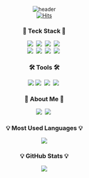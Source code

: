 <div align="center">
  
![header](https://capsule-render.vercel.app/api?type=waving&color=timeau&height=300&section=header&text=Sungyong%20Lim&fontSize=90&animation=fadeIn&fontAlignY=38)<br>
[![Hits](https://hits.seeyoufarm.com/api/count/incr/badge.svg?url=https%3A%2F%2Fgithub.com%2Fsungyong-lim&count_bg=%2379C83D&title_bg=%23555555&icon=&icon_color=%23E7E7E7&title=hits&edge_flat=false)](https://hits.seeyoufarm.com) 
<h3 align="center">💪 Teck Stack 💪</h3>
<p align="center">
  
  <img src="https://img.shields.io/badge/Android-3DDC84?style=flat&logo=Android&logoColor=white"/></a>&nbsp;
  <img src="https://img.shields.io/badge/Kotlin-7F52FF?style=flat&logo=Kotlin&logoColor=white"/></a>&nbsp;
  <img src="https://img.shields.io/badge/Java-EE4C2C?style=flat&logo=Jameson&logoColor=white"/></a>&nbsp;
  <img src="https://img.shields.io/badge/Python-3776AB?style=flat&logo=Python&logoColor=white"/></a>&nbsp;
  <br>
  <img src="https://img.shields.io/badge/Firebase-FFCA28?style=flat&logo=FIREBASE&logoColor=white"/></a>&nbsp; 
    <img src="https://img.shields.io/badge/AWS-FF9900?style=flat&logo=Amazon AWS&logoColor=white"/></a>&nbsp; 
  <img src="https://img.shields.io/badge/MySQL-4479A1?style=flat&logo=MySQL&logoColor=white"/></a>&nbsp;
  <img src="https://img.shields.io/badge/ORACLE-F80000?style=flat&logo=ORACLE&logoColor=white"/></a>&nbsp;
</p>


<h3 align="center">🛠 Tools 🛠</h3>
<p align="center">
  <img src="https://img.shields.io/badge/Git-F05032?style=flat&logo=Git&logoColor=white"/></a>
  <img src="https://img.shields.io/badge/GitHub-181717?style=flat&logo=GitHub&logoColor=white"/></a>&nbsp;
  <img src="https://img.shields.io/badge/Discord-5865F2?style=flat&logo=Discord&logoColor=white"/></a>&nbsp;
  <img src="https://img.shields.io/badge/Slack-4A154B?style=flat&logo=Slack&logoColor=white"/></a>&nbsp;
  
  </p>

<h3 align="center"> 🤟 About Me 🤟 </h3>
<p align="center">
  <a href="mailto:dlatjddyd524@gmail.com" target="_blank"><img src="https://img.shields.io/badge/dlatjddyd524@gmail.com-EA4335?style=flat-square&logo=Gmail&logoColor=white"/></a>&nbsp;
  <img src="https://img.shields.io/badge/Instagram-E4405F?style=flat&logo=Instagram&logoColor=white"/></a>&nbsp;
</p>

<h3 align="center">💡 Most Used Languages 💡</h3>
<p align="center">
  <a href="https://github.com/sungyong-lim">
    <img align="center" src="https://github-readme-stats.vercel.app/api/top-langs/?username=sungyong-lim&layout=compact&show_icons=true&show_owner=ture&hide_title=true&theme=nord&hide=Objective%2DC,c,scss,shell,ruby" />
  </a>
</p>

<h3 align="center">💡 GitHub Stats 💡</h3>
<p align="center">
  <a href="https://github.com/sungyong-lim">
    <img align="center" src="https://github-readme-stats.vercel.app/api?username=sungyong-lim&hide=contribs,prs&hide_title=true&show_icons=true&include_all_commits=true&theme=nord" />
  </a>
</p>

</div>
